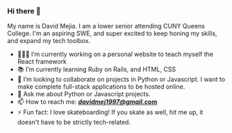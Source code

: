 ### Hi there 👋

My name is David Mejia. I am a lower senior attending CUNY Queens College. I'm an aspiring SWE, and super excited to keep honing my skills, and expand my tech toolbox.

- 👨🏽‍💻 I’m currently working on a personal website to teach myself the React framework
- 📚 I’m currently learning Ruby on Rails, and HTML, CSS
- 👯 I’m looking to collaborate on projects in Python or Javascript. I want to make complete full-stack applications to be hosted online.
- 💬 Ask me about Python or Javascript projects. 
- 📫 How to reach me: _**davidmej1997@gmail.com**_
- ⚡ Fun fact: I love skateboarding! If you skate as well, hit me up, it doesn't have to be strictly tech-related.
